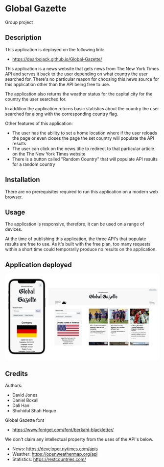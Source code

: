 # Global Gazette
Group project

## Description
This application is deployed on the following link:
- https://dearbojack.github.io/Global-Gazette/

This application is a news website that gets news from The New York Times API and serves it back to the user depending on what country the user searched for. There's no particular reason for choosing this news source for this application other than the API being free to use.

The application also returns the weather status for the capital city for the country the user searched for.

In addition the application returns basic statistics about the country the user searched for along with the corresponding country flag.

Other features of this application:
- The user has the ability to set a home location where if the user reloads the page or even closes the page the set country will populate the API results
- The user can click on the news title to redirect to that particular article on the The New York Times website 
- There is a button called "Random Country" that will populate API results for a random country

## Installation
There are no prerequisites required to run this application on a modern web browser.

## Usage
The application is responsive, therefore, it can be used on a range of devices.

At the time of publishing this application, the three API's that populate results are free to use. As it's built with the free plan, too many requests within a short time could temporarily produce no results on the application.

## Application deployed

![image of the news website with the results populated](/assets/images/screenshot.png)


## Credits
Authors:
- David Jones
- Daniel Boxall
- Dali Han
- Shohidul Shah Hoque

Global Gazette font
- https://www.fontget.com/font/berkahi-blackletter/

We don't claim any intellectual property from the uses of the API's below.

- News: https://developer.nytimes.com/apis
- Weather: https://openweathermap.org/api
- Statistics: https://restcountries.com/